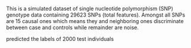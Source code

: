 This is a simulated dataset of single nucleotide polymorphism (SNP) genotype data 
containing 29623 SNPs (total features). Amongst all SNPs are 15 causal 
ones which means they and neighboring ones discriminate between case and 
controls while remainder are noise. 

predicted the labels of 2000 test individuals

